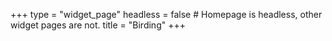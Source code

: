 +++
type = "widget_page"
headless = false  # Homepage is headless, other widget pages are not.
title = "Birding"
+++

